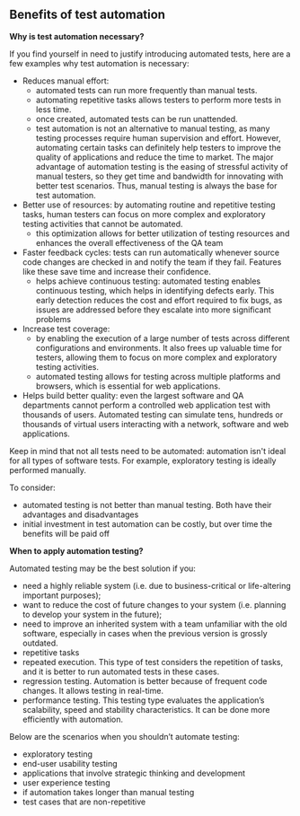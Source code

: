 
## Benefits of test automation

**Why is test automation necessary?**<p>
If you find yourself in need to justify introducing automated tests, 
here are a few examples why test automation is necessary:


* Reduces manual effort: 
  * automated tests can run more frequently than manual tests.
  * automating repetitive tasks allows testers to perform more tests in less time.
  * once created, automated tests can be run unattended. 
  * test automation is not an alternative to manual testing, as many testing processes require human supervision and effort.
    However, automating certain tasks can definitely help testers to improve the quality of applications and reduce the time to market. The major advantage of automation testing
    is the easing of stressful activity of manual testers, so they get time and bandwidth for innovating with better test scenarios.
    Thus, manual testing is always the base for test automation.
* Better use of resources: by automating routine and repetitive testing tasks, human testers can focus on more complex
  and exploratory testing activities that cannot be automated. 
  * this optimization allows for better utilization of testing resources and enhances the overall effectiveness of the QA team
* Faster feedback cycles: tests can run automatically whenever source code changes are checked in and notify the team if they fail. Features like these save time and increase their confidence.
  * helps achieve continuous testing:  automated testing enables continuous testing, which helps in identifying defects early. This early detection reduces the cost and effort required to fix bugs, as issues are addressed before they escalate into more significant problems
* Increase test coverage: 
  * by enabling the execution of a large number of tests across different configurations and environments. It also frees up valuable time for testers, allowing them to focus on more complex and exploratory testing activities.
  * automated testing allows for testing across multiple platforms and browsers, which is essential for web applications.
* Helps build better quality: even the largest software and QA departments cannot perform a controlled web application test with thousands of users. Automated testing can simulate tens, hundreds or thousands of virtual users
  interacting with a network, software and web applications.


Keep in mind that not all tests need to be automated: automation isn't ideal for all types of software tests. 
For example, exploratory testing is ideally performed manually.

To consider: 
* automated testing is not better than manual testing. Both have their advantages and disadvantages
* initial investment in test automation can be costly, but over time the benefits will be paid off

**When to apply automation testing?**<p>

Automated testing may be the best solution if you:

* need a highly reliable system (i.e. due to business-critical or life-altering important purposes);
* want to reduce the cost of future changes to your system (i.e. planning to develop your system in the future);
* need to improve an inherited system with a team unfamiliar with the old software, especially in cases when the previous version is grossly outdated.
* repetitive tasks
* repeated execution. This type of test considers the repetition of tasks, and it is better to run automated tests in these cases.
* regression testing. Automation is better because of frequent code changes. It allows testing in real-time.
* performance testing. This testing type evaluates the application’s scalability, speed and stability characteristics. It can be done more efficiently with automation.

Below are the scenarios when you shouldn’t automate testing:

* exploratory testing
* end-user usability testing
* applications that involve strategic thinking and development
* user experience testing
* if automation takes longer than manual testing
* test cases that are non-repetitive